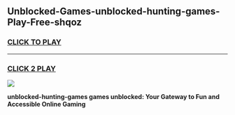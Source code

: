 
## Unblocked-Games-unblocked-hunting-games-Play-Free-shqoz
<h3>
<a href="https://premium76.site?title=unblocked-hunting-games&ref=20M">CLICK TO PLAY</a></h3>
<hr>

<h3>
<a href="https://premium76.site?title=unblocked-hunting-games&ref=20M">CLICK 2 PLAY</a>
  
</h3>

<a href="https://premium76.site?title=unblocked-hunting-games&ref=19M"><img src="https://clearcache.store/games.png"></a>


**unblocked-hunting-games games unblocked: Your Gateway to Fun and Accessible Online Gaming**
